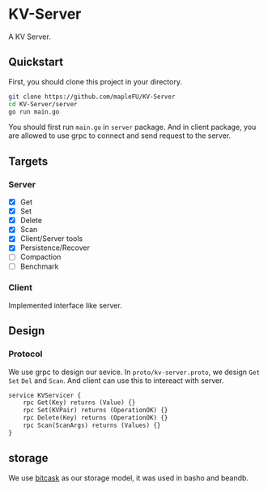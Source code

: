 # KV-Server
A KV Server.

## Quickstart

First, you should clone this project in your directory. 

```bash
git clone https://github.com/mapleFU/KV-Server
cd KV-Server/server
go run main.go
```

You should first run `main.go` in `server` package. And in client package, you are allowed to use grpc to connect and send request to the server.

## Targets

### Server

* [x] Get
* [x] Set
* [x] Delete
* [x] Scan
* [x] Client/Server tools
* [x] Persistence/Recover
* [ ] Compaction
* [ ] Benchmark

### Client

Implemented interface like server.

## Design

### Protocol

We use grpc to design our sevice. In `proto/kv-server.proto`, we design `Get` `Set` `Del` and `Scan`.  And client can use this to intereact with server.

```protobuf
service KVServicer {
    rpc Get(Key) returns (Value) {}
    rpc Set(KVPair) returns (OperationOK) {}
    rpc Delete(Key) returns (OperationOK) {}
    rpc Scan(ScanArgs) returns (Values) {}
}
```

## storage

We use [bitcask](http://basho.com/wp-content/uploads/2015/05/bitcask-intro.pdf) as our storage model, it was used in basho and beandb. 





